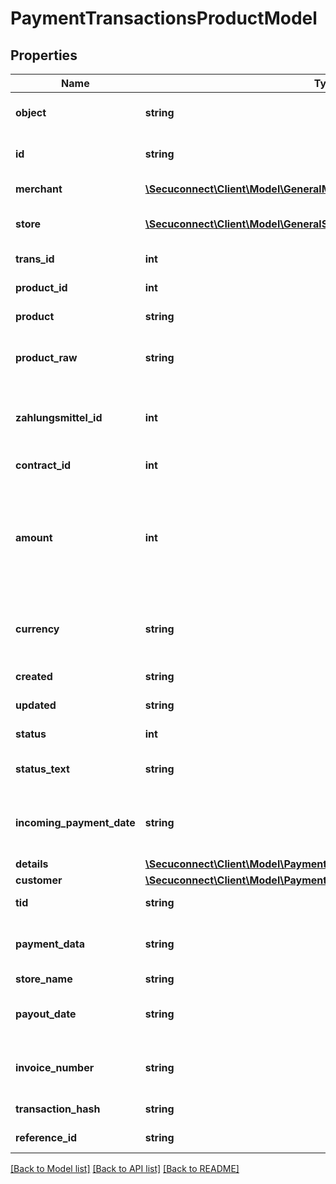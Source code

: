 # PaymentTransactionsProductModel

## Properties
Name | Type | Description | Notes
------------ | ------------- | ------------- | -------------
**object** | **string** | Object of payment transaction | [optional] 
**id** | **string** | Id of payment transaction | [optional] 
**merchant** | [**\Secuconnect\Client\Model\GeneralMerchantsProductModel**](GeneralMerchantsProductModel.md) | Merchant information | [optional] 
**store** | [**\Secuconnect\Client\Model\GeneralStoresProductModel**](GeneralStoresProductModel.md) | Merchants store information | [optional] 
**trans_id** | **int** | Transaction identifier | [optional] 
**product_id** | **int** | Product identifier | [optional] 
**product** | **string** | Product type | [optional] 
**product_raw** | **string** | the name of the payment product | [optional] 
**zahlungsmittel_id** | **int** | The internal id of the stored payment instrument. | [optional] 
**contract_id** | **int** | Contract identifier | [optional] 
**amount** | **int** | Total amount of payment in cents (or the smallest cash unit of the relevant currency) | [optional] 
**currency** | **string** | ISO 4217 code of currency, eg EUR for Euro. | [optional] 
**created** | **string** | Created at date | [optional] 
**updated** | **string** | Updated at date | [optional] 
**status** | **int** | Transaction status ID | [optional] 
**status_text** | **string** | Transaction status description | [optional] 
**incoming_payment_date** | **string** | Date when the payment was received | [optional] 
**details** | [**\Secuconnect\Client\Model\PaymentTransactionsProductModelDetails**](PaymentTransactionsProductModelDetails.md) |  | [optional] 
**customer** | [**\Secuconnect\Client\Model\PaymentTransactionsProductModelCustomer**](PaymentTransactionsProductModelCustomer.md) |  | [optional] 
**tid** | **string** | Terminal-ID | [optional] 
**payment_data** | **string** | Data of the used payment instrument | [optional] 
**store_name** | **string** | Store name | [optional] 
**payout_date** | **string** | Date when the payout was created | [optional] 
**invoice_number** | **string** | Invoice number (from merchant) | [optional] 
**transaction_hash** | **string** | Payment-ID | [optional] 
**reference_id** | **string** | Reference ID | [optional] 

[[Back to Model list]](../README.md#documentation-for-models) [[Back to API list]](../README.md#documentation-for-api-endpoints) [[Back to README]](../README.md)


